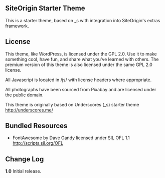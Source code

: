 SiteOrigin Starter Theme
---------------
This is a starter theme, based on _s with integration into SiteOrigin's extras framework.


License
---------------
This theme, like WordPress, is licensed under the GPL 2.0. Use it to make something cool, have fun, and share what you've learned with others. The premium version of this theme is also licensed under the same GPL 2.0 license.

All Javascript is located in /js/ with license headers where appropriate.

All photographs have been sourced from Pixabay and are licensed under the public domain.

This theme is originally based on Underscores (_s) starter theme http://underscores.me/

Bundled Resources
---------------
* FontAwesome by Dave Gandy licensed under SIL OFL 1.1 <http://scripts.sil.org/OFL>

Change Log
---------------

**1.0**
Initial release.